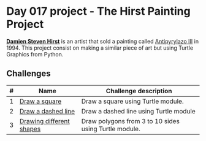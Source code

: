 # Day 017 project - The Hirst Painting Project

[**Damien Steven Hirst**](https://en.wikipedia.org/wiki/Damien_Hirst) is an artist that sold a painting called [Antipyrylazo III](https://www.mutualart.com/Artwork/Antipyrylazo-III/102045E3BB0B1487) in 1994. This project consist on making a similar piece of art but using Turtle Graphics from Python.

## Challenges

| # | Name | Challenge description |
| --- | --- | --- |
| 1 | [Draw a square](../challenges/challenge1.py) | Draw a square using Turtle module. |
| 2 | [Draw a dashed line](../challenges/challenge2.py) | Draw a dashed line using Turtle module |
| 3 | [Drawing different shapes](../challenges/challenge3.py) | Draw polygons from 3 to 10 sides using Turtle module. |